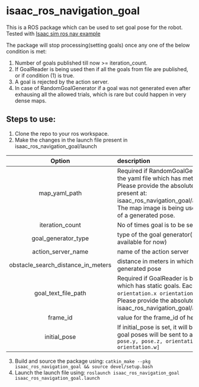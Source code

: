 # isaac_ros_navigation_goal

This is a ROS package which can be used to set goal pose for the robot. Tested with [Isaac sim ros nav example](https://isaac.gitlab-master-pages.nvidia.com/omni_isaac_sim/app_isaacsim/app_isaacsim/tutorial_ros_navigation.html)

The package will stop processing(setting goals) once any one of the below condition is met:
1. Number of goals published till now >= iteration_count.
2. If GoalReader is being used then if all the goals from file are published, or if condition (1) is true.
3. A goal is rejected by the action server.
4. In case of RandomGoalGenerator if a goal was not generated even after exhausing all the allowed trials, which is rare but could happen in very dense maps.

## Steps to use:
1. Clone the repo to your ros workspace.
2. Make the changes in the launch file present in isaac_ros_navigation_goal/launch

| Option | description |
| :---: | :-- |
| map_yaml_path | Required if RandomGoalGenerator is being used. This is the path to the yaml file which has meta of the map generated via isaac sim. Please provide the absolute path of the yaml file. Example yaml file is present at: isaac_ros_navigation_goal/assets/carter_warehouse_navigation.yaml. The map image is being used to identify the obstacles in the vicinity of a generated pose. |
| iteration_count | No of times goal is to be set |
| goal_generator_type | type of the goal generator(RandomGoalGenerator/GoalReader available for now) |
| action_server_name | name of the action server |
| obstacle_search_distance_in_meters | distance in meters in which there should not be any obstacle of a generated pose |
| goal_text_file_path | Required if GoalReader is being used. This is the path to the text file which has static goals. Each line has a single goal in `pose.x pose.y orientation.x orientation.y orientation.z orientation.w` format. Please provide the absolute path of the file. Sample file is present at: isaac_ros_navigation_goal/assets/goals.txt |
| frame_id | value for the frame_id of header | 
| initial_pose | If initial_pose is set, it will be published to `/initialpose` topic and goal poses will be sent to action server after that. Format is `[pose.x, pose.y, pose.z, orientation.x, orientation.y, orientation.z, orientation.w]` |

3. Build and source the package using: `catkin_make --pkg isaac_ros_navigation_goal && source devel/setup.bash`
4. Launch the launch file using: `roslaunch isaac_ros_navigation_goal isaac_ros_navigation_goal.launch`